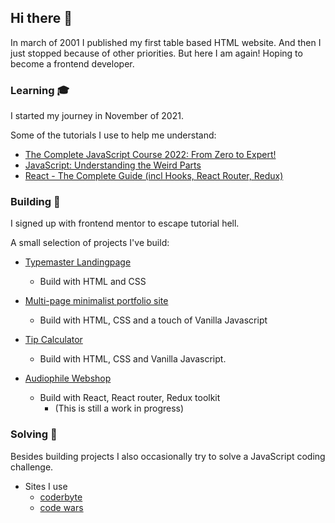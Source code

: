 ## Hi there 👋

In march of 2001 I published my first table based HTML website. And then I just stopped because of other priorities. But here I am again! Hoping to become a frontend developer.

### Learning :mortar_board: 

I started my journey in November of 2021. 

Some of the tutorials I use to help me understand:

+ [The Complete JavaScript Course 2022: From Zero to Expert!](https://www.udemy.com/course/the-complete-javascript-course/)
+ [JavaScript: Understanding the Weird Parts](https://www.udemy.com/course/understand-javascript/)
+ [React - The Complete Guide (incl Hooks, React Router, Redux)](https://www.udemy.com/course/react-the-complete-guide-incl-redux/)

### Building :wrench:

I signed up with frontend mentor to escape tutorial hell.

A small selection of projects I've build:

+ [Typemaster Landingpage](https://typemaster-version-2.vercel.app/)
  - Build with HTML and CSS
  
+ [Multi-page minimalist portfolio site](https://minimalist-portfolio-git-master-barterkamp.vercel.app/)
  - Build with HTML, CSS and a touch of Vanilla Javascript

+ [Tip Calculator](https://tip-calculator-barterkamp.vercel.app/)
  - Build with HTML, CSS and Vanilla Javascript. 
    
+ [Audiophile Webshop](https://barterkamp.github.io/audiophile-webshop/)
  - Build with React, React router, Redux toolkit
    * (This is still a work in progress)

### Solving :crystal_ball:

Besides building projects I also occasionally try to solve a JavaScript coding challenge.

+ Sites I use
  - [coderbyte](https://coderbyte.com/)
  - [code wars](https://www.codewars.com/)
 

